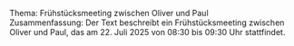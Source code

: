 Thema: Frühstücksmeeting zwischen Oliver und Paul  
Zusammenfassung: Der Text beschreibt ein Frühstücksmeeting zwischen Oliver und Paul, das am 22. Juli 2025 von 08:30 bis 09:30 Uhr stattfindet.